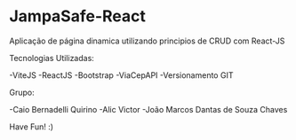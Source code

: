 # JampaSafe-React
Aplicação de página dinamica utilizando principios de CRUD com React-JS

Tecnologias Utilizadas:

-ViteJS
-ReactJS
-Bootstrap
-ViaCepAPI
-Versionamento GIT


Grupo:

-Caio Bernadelli Quirino
-Alic Victor
-João Marcos Dantas de Souza Chaves



Have Fun! :)
